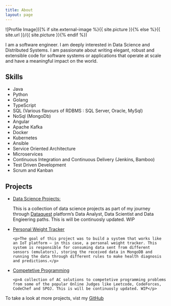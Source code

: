 ```yaml
---
title: About
layout: page
---
```

![Profile Image]({% if site.external-image %}{{ site.picture }}{% else %}{{ site.url }}/{{ site.picture }}{% endif %})

<p>I am a software engineer. I am deeply interested in Data Science and Distributed Systems. I am passionate about writing elegant, robust and extensible code for software systems or applications that operate at scale and have a meaningful impact on the world. </p>

<h2>Skills</h2>

<ul class="skill-list">
	<li>Java</li>
	<li>Python</li>
	<li>Golang</li>
	<li>TypeScript</li>
	<li>SQL (Various flavours of RDBMS : SQL Server, Oracle, MySql)</li>
	<li>NoSql (MongoDb)</li>
	<li>Angular</li>
	<li>Apache Kafka</li>
	<li>Docker</li>
	<li>Kubernetes</li>
	<li>Ansible</li>
	<li>Service Oriented Architecture</li>
	<li>Microservices</li>
	<li>Continuous Integration and Continuous Delivery (Jenkins, Bamboo)</li>
	<li>Test Driven Development</li>
	<li>Scrum and Kanban</li>
</ul>

<h2>Projects</h2>

<ul>
	<li><a href="https://github.com/sudeepnarkar/Data-Science-Projects"> Data Science Projects:</a></li>

<p>This is a collection of data science projects as part of my journey through <a href="https://www.dataquest.io">Dataquest</a> platform&rsquo;s Data Analyst,
Data Scientist and Data Engieering paths. This is will be continuosly updated. WIP</p>

<li><a href="https://github.com/sudeepnarkar/Personal-Weight-Tracker">Personal Weight Tracker</a></li>

	<p>The goal of this project was to build a system that works like an IoT platform – in this case, a personal weight tracker. This system is responsible for consuming data sent from different sensors (emulators), storing the received data in MongoDB and running the data through different rules to make health diagnosis and predictions.</p>

<li><a href="https://github.com/sudeepnarkar/Competitive-Programming">Competetive Programming</a></li>

	<p>A collection of AC solutions to competetive programming problems from some of the popular Online Judges like Leetcode, CodeForces, CodeChef and SPOJ. This is will be continuosly updated. WIP</p>
	
</ul>

<p>To take a look at more projects, vist my <a href="https://github.com/sudeepnarkar">GitHub</a>


